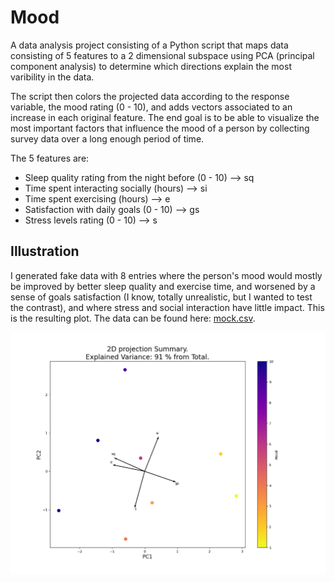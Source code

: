 # Mood
A data analysis project consisting of a Python script that maps data consisting of 5 features to a 2 dimensional subspace using PCA (principal component analysis) to determine which directions explain the most varibility in the data. 

The script then colors the projected data according to the response variable, the mood rating (0 - 10), and adds vectors associated to an increase in each original feature. The end goal is to be able to visualize the most important factors that influence the mood of a person by collecting survey data over a long enough period of time.

The 5 features are:

* Sleep quality rating from the night before (0 - 10) --> sq
* Time spent interacting socially (hours) --> si
* Time spent exercising (hours) --> e
* Satisfaction with daily goals (0 - 10) --> gs
* Stress levels rating (0 - 10) --> s

## Illustration
I generated fake data with 8 entries where the person's mood would mostly be improved by better sleep quality and exercise time, and worsened by a sense of goals satisfaction (I know, totally unrealistic, but I wanted to test the contrast), and where stress and social interaction have little impact. This is the resulting plot. The data can be found here: [mock.csv](/analysis/mock.csv).

![example](/analysis/plot.png)
